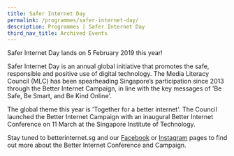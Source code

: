```yaml
---
title: Safer Internet Day
permalink: /programmes/safer-internet-day/
description: Programmes | Safer Internet Day
third_nav_title: Archived Events
---
```

Safer Internet Day lands on 5 February 2019 this year!

Safer Internet Day is an annual global initiative that promotes the safe, responsible and positive use of digital technology. The Media Literacy Council (MLC) has been spearheading Singapore’s participation since 2013 through the Better Internet Campaign, in line with the key messages of 'Be Safe, Be Smart, and Be Kind Online'.

The global theme this year is 'Together for a better internet'. The Council launched the Better Internet Campaign with an inaugural Better Internet Conference on 11 March at the Singapore Institute of Technology.

Stay tuned to betterinternet.sg and our [Facebook](https://www.facebook.com/MediaLiteracyCouncilSG) or [Instagram](http://www.instagram.com/betterinternetsg/) pages to find out more about the Better Internet Conference and Campaign.